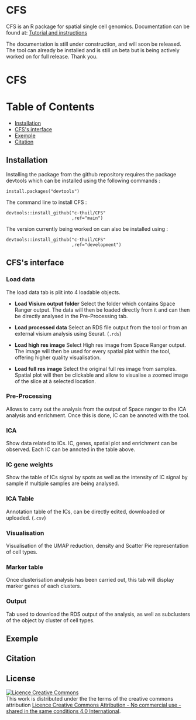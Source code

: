 # CFS

CFS is an R package for spatial single cell genomics. Documentation can
be found at: [Tutorial and
instructions](https://codimd.univ-rouen.fr/s/w0oZMV6fz)

The documentation is still under construction, and will soon be
released. The tool can already be installed and is still un beta but is
being actively worked on for full release. Thank you.

# CFS

# Table of Contents

-   [Installation](#installation)
-   [CFS's interface](#cfss-interface)
-   [Exemple](#exemple)
-   [Citation](#citation)

## Installation

Installing the package from the github repository requires the package
devtools which can be installed using the following commands :

```{r}
install.packages("devtools")
```

The command line to install CFS :

```{r}
devtools::install_github("c-thuil/CFS"
                         ,ref="main")
```

The version currently being worked on can also be installed using :

```{r}
devtools::install_github("c-thuil/CFS"
                         ,ref="development")
```

## CFS's interface

### Load data

The load data tab is plit into 4 loadable objects.

-   **Load Visium output folder** Select the folder which contains Space
    Ranger output. The data will then be loaded directly from it and can
    then be directly analysed in the Pre-Processing tab.

-   **Load processed data** Select an RDS file output from the tool or
    from an external visium analysis using Seurat. (`.rds`)

-   **Load high res image** Select High res image from Space Ranger
    output. The image will then be used for every spatial plot within
    the tool, offering higher quality visualisation.

-   **Load full res image** Select the original full res image from
    samples. Spatial plot will then be clickable and allow to visualise
    a zoomed image of the slice at à selected location.

### Pre-Processing

Allows to carry out the analysis from the output of Space ranger to the
ICA analysis and enrichment. Once this is done, IC can be annoted with
the tool.

### ICA

Show data related to ICs. IC, genes, spatial plot and enrichment can be
observed. Each IC can be annoted in the table above.

### IC gene weights

Show the table of ICs signal by spots as well as the intensity of IC
signal by sample if multiple samples are being analysed.

### ICA Table

Annotation table of the ICs, can be directly edited, downloaded or
uploaded. (`.csv`)

### Visualisation

Visualisation of the UMAP reduction, density and Scatter Pie
representation of cell types.

### Marker table

Once clusterisation analysis has been carried out, this tab will display
marker genes of each clusters.

### Output

Tab used to download the RDS output of the analysis, as well as
subclusters of the object by cluster of cell types.

## Exemple

## Citation

## License

<a rel="license" href="http://creativecommons.org/licenses/by-nc-sa/4.0/"><img src="https://i.creativecommons.org/l/by-nc-sa/4.0/88x31.png" alt="Licence Creative Commons" style="border-width:0"/></a><br />This
work is distributed under the the terms of the creative commons
attribution
<a rel="license" href="http://creativecommons.org/licenses/by-nc-sa/4.0/">Licence
Creative Commons Attribution - No commercial use - shared in the same
conditions 4.0 International</a>.
